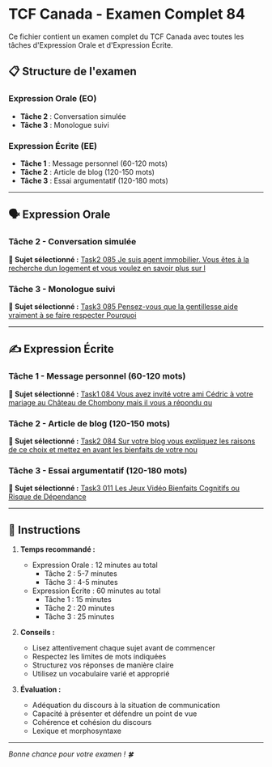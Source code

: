 # TCF Canada - Examen Complet 84

Ce fichier contient un examen complet du TCF Canada avec toutes les tâches d'Expression Orale et d'Expression Écrite.

## 📋 Structure de l'examen

### Expression Orale (EO)
- **Tâche 2** : Conversation simulée
- **Tâche 3** : Monologue suivi

### Expression Écrite (EE)  
- **Tâche 1** : Message personnel (60-120 mots)
- **Tâche 2** : Article de blog (120-150 mots)
- **Tâche 3** : Essai argumentatif (120-180 mots)

---

## 🗣️ Expression Orale

### Tâche 2 - Conversation simulée

**📄 Sujet sélectionné :** [Task2 085 Je suis agent immobilier. Vous êtes à la recherche dun logement et vous voulez en savoir plus sur l](tcf_canada/eo/task2/task2_085_Je_suis_agent_immobilier._Vous_êtes_à_la_recherche_dun_logement_et_vous_voulez_en_savoir_plus_sur_l.md)

### Tâche 3 - Monologue suivi

**📄 Sujet sélectionné :** [Task3 085 Pensez-vous que la gentillesse aide vraiment à se faire respecter Pourquoi](tcf_canada/eo/task3/task3_085_Pensez-vous_que_la_gentillesse_aide_vraiment_à_se_faire_respecter_Pourquoi.md)

---

## ✍️ Expression Écrite

### Tâche 1 - Message personnel (60-120 mots)

**📄 Sujet sélectionné :** [Task1 084 Vous avez invité votre ami Cédric à votre mariage au Château de Chombony mais il vous a répondu qu](tcf_canada/ee/task1/task1_084_Vous_avez_invité_votre_ami_Cédric_à_votre_mariage_au_Château_de_Chombony_mais_il_vous_a_répondu_qu.md)

### Tâche 2 - Article de blog (120-150 mots)

**📄 Sujet sélectionné :** [Task2 084 Sur votre blog vous expliquez les raisons de ce choix et mettez en avant les bienfaits de votre nou](tcf_canada/ee/task2/task2_084_Sur_votre_blog_vous_expliquez_les_raisons_de_ce_choix_et_mettez_en_avant_les_bienfaits_de_votre_nou.md)

### Tâche 3 - Essai argumentatif (120-180 mots)

**📄 Sujet sélectionné :** [Task3 011 Les Jeux Vidéo Bienfaits Cognitifs ou Risque de Dépendance](tcf_canada/ee/task3/task3_011_Les_Jeux_Vidéo_Bienfaits_Cognitifs_ou_Risque_de_Dépendance.md)

---

## 📝 Instructions

1. **Temps recommandé :**
   - Expression Orale : 12 minutes au total
     - Tâche 2 : 5-7 minutes
     - Tâche 3 : 4-5 minutes
   - Expression Écrite : 60 minutes au total
     - Tâche 1 : 15 minutes
     - Tâche 2 : 20 minutes  
     - Tâche 3 : 25 minutes

2. **Conseils :**
   - Lisez attentivement chaque sujet avant de commencer
   - Respectez les limites de mots indiquées
   - Structurez vos réponses de manière claire
   - Utilisez un vocabulaire varié et approprié

3. **Évaluation :**
   - Adéquation du discours à la situation de communication
   - Capacité à présenter et défendre un point de vue
   - Cohérence et cohésion du discours
   - Lexique et morphosyntaxe

---

*Bonne chance pour votre examen ! 🍀*
